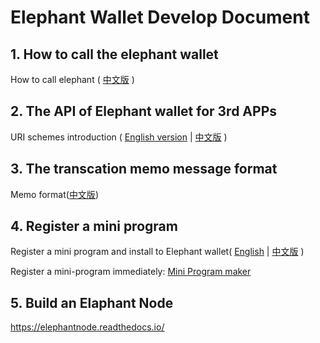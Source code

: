 # Elephant Wallet Develop Document

## 1. How to call the elephant wallet

How to call elephant ( [中文版](./how_to_call_elephant_cn.md) )

## 2. The API of Elephant wallet for 3rd APPs

URI schemes introduction ( [English version](./elaphant_uri_schemes.md) | [中文版](./elaphant_uri_schemes_cn.md) )

## 3. The transcation memo message format

Memo format([中文版](./elephant_memo_format_cn.md))

## 4. Register a mini program

Register a mini program and install to Elephant wallet( [English](./capsule_guide/capsule_tools_en.md) | [中文版](./capsule_guide/capsule_tools_cn.md) )

Register a mini-program immediately: [Mini Program maker](https://zuohuahua.github.io/Elastos.Tools.Creator.Capsule/)

## 5. Build an Elaphant Node
https://elephantnode.readthedocs.io/
